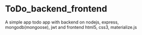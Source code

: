 # ToDo_backend_frontend

A simple app todo app with backend on nodejs, express, mongodb(mongoose), jwt and frontend html5, css3, materialize.js

